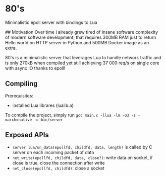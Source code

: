 # 80's

Minimalistic epoll server with bindings to Lua

## Motivation
Over time I already grew tired of insane software complexity of modern software development, that requires 300MB RAM just to return Hello world on HTTP server in Python and 500MB Docker image as an extra.

80's is a minimalistic server that leverages Lua to handle network traffic and is only 270kB when compiled yet still achieving 37 000 req/s on single core with async IO thanks to epoll!

## Compiling

Prerequisites:
- installed Lua librares (lualib.a)

To compile the project, simply run `gcc main.c -llua -lm -O3 -s -march=native -o bin/server`

## Exposed APIs
- `server.lua/on_data(epollfd, childfd, data, length)` is called by C server on each incoming packet of data
- `net_write(epollfd, childfd, data, close?)`: write data on socket, if close is true, close the connection after write
- `net_close(epollfd, childfd)`: close a socket